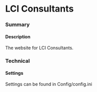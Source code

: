 # LCI Consultants
### Summary
#### Description
The website for LCI Consultants.

### Technical
#### Settings
Settings can be found in Config/config.ini